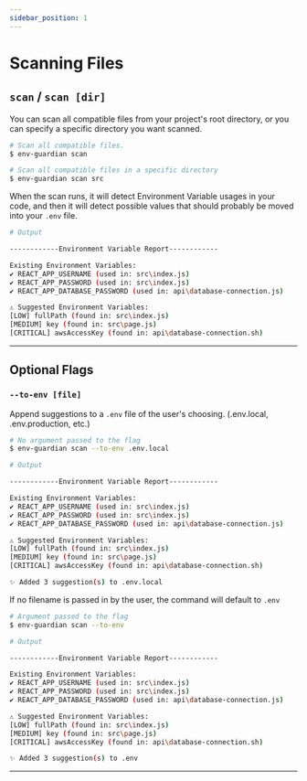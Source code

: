 ```yaml
---
sidebar_position: 1
---
```



# Scanning Files

## `scan` / `scan [dir]`
You can scan all compatible files from your project's root directory, or you can specify a specific directory you want scanned.

```bash
# Scan all compatible files.
$ env-guardian scan

# Scan all compatible files in a specific directory
$ env-guardian scan src
```

When the scan runs, it will detect Environment Variable usages in your code, and then it will detect possible values that should probably be moved into your `.env` file.

```bash
# Output

------------Environment Variable Report------------

Existing Environment Variables:
✔ REACT_APP_USERNAME (used in: src\index.js)
✔ REACT_APP_PASSWORD (used in: src\index.js)
✔ REACT_APP_DATABASE_PASSWORD (used in: api\database-connection.js)

⚠ Suggested Environment Variables:
[LOW] fullPath (found in: src\index.js)
[MEDIUM] key (found in: src\page.js)
[CRITICAL] awsAccessKey (found in: api\database-connection.sh)
```

---

## Optional Flags
### `--to-env [file]` 
Append suggestions to a `.env` file of the user's choosing. (.env.local, .env.production, etc.)

```bash
# No argument passed to the flag
$ env-guardian scan --to-env .env.local

# Output

------------Environment Variable Report------------

Existing Environment Variables:
✔ REACT_APP_USERNAME (used in: src\index.js)
✔ REACT_APP_PASSWORD (used in: src\index.js)
✔ REACT_APP_DATABASE_PASSWORD (used in: api\database-connection.js)

⚠ Suggested Environment Variables:
[LOW] fullPath (found in: src\index.js)
[MEDIUM] key (found in: src\page.js)
[CRITICAL] awsAccessKey (found in: api\database-connection.sh)

✨ Added 3 suggestion(s) to .env.local
```

If no filename is passed in by the user, the command will default to `.env`
```bash
# Argument passed to the flag
$ env-guardian scan --to-env

# Output

------------Environment Variable Report------------

Existing Environment Variables:
✔ REACT_APP_USERNAME (used in: src\index.js)
✔ REACT_APP_PASSWORD (used in: src\index.js)
✔ REACT_APP_DATABASE_PASSWORD (used in: api\database-connection.js)

⚠ Suggested Environment Variables:
[LOW] fullPath (found in: src\index.js)
[MEDIUM] key (found in: src\page.js)
[CRITICAL] awsAccessKey (found in: api\database-connection.sh)

✨ Added 3 suggestion(s) to .env
```

---